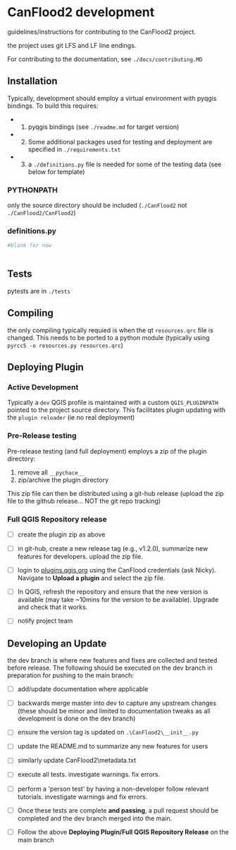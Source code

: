 # CanFlood2 development
guidelines/instructions for contributing to the CanFlood2 project.

the project uses git LFS and LF line endings.

For contributing to the documentation, see `./docs/contributing.MD`

## Installation
Typically, development should employ a virtual environment with pyqgis bindings.
To build this requires:
- 1) pyqgis bindings (see `./readme.md` for target version)
- 2) Some additional packages used for testing and deployment are specified in `./requirements.txt`
- 3) a `./definitions.py` file is needed for some of the testing data (see below for template)

### PYTHONPATH
only the source directory should be included (`./CanFlood2` not `./CanFlood2/CanFlood2`)


### definitions.py

```python
#blank for now
 
```

## Tests
pytests are in `./tests`

## Compiling
the only compiling typically requied is when the qt `resources.qrc` file is changed. 
This needs to be ported to a python module (typically using  `pyrcc5 -o resources.py resources.qrc`)



## Deploying Plugin

### Active Development
Typically a `dev` QGIS profile is maintained with a custom `QGIS_PLUGINPATH` pointed to the project source directory. 
This facilitates plugin updating with the `plugin reloader` (ie no real deployment) 

### Pre-Release testing
Pre-release testing (and full deployment) employs a zip of the plugin directory:
1) remove all `__pychace__`
2) zip/archive the plugin directory

This zip file can then be distributed using a git-hub release (upload the zip file to the github release... NOT the git repo tracking)


### Full QGIS Repository release
- [ ] create the plugin zip as above

- [ ] in git-hub, create a new release tag (e.g., v1.2.0), summarize new features for developers. upload the zip file. 

- [ ] login to [plugins.qgis.org](https://plugins.qgis.org/accounts/login/?next=/plugins/my) using the CanFlood credentials (ask Nicky). Navigate to **Upload a plugin** and select the zip file.

- [ ] In QGIS, refresh the repository and ensure that the new version is available (may take ~10mins for the version to be available). Upgrade and check that it works.

- [ ] notify project team

## Developing an Update

the dev branch is where new features and fixes are collected and tested before release. The following should be executed on the dev branch in preparation for pushing to the main branch:

- [ ] add/update documentation where applicable

- [ ] backwards merge master into dev to capture any upstream changes (these should be minor and limited to documentation tweaks as all development is done on the dev branch)

- [ ] ensure the version tag is updated on `.\CanFlood2\__init__.py`

- [ ] update the README.md to summarize any new features for users

- [ ] similarly update CanFlood2\metadata.txt

- [ ] execute all tests. investigate warnings. fix errors. 

- [ ] perform a 'person test' by having a non-developer follow relevant tutorials. investigate warnings and fix errors.

- [ ] Once these tests are complete **and passing**, a pull request should be completed and the dev branch merged into the main.

- [ ] Follow the above **Deploying Plugin/Full QGIS Repository Release** on the main branch 
